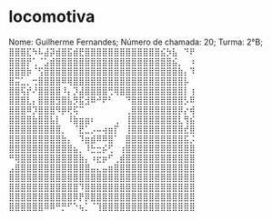 # locomotiva

Nome: Guilherme Fernandes;
Número de chamada: 20;
Turma: 2°B;
⣿⣿⣿⣏⠳⠧⣼⡽⣾⣿⣯⣾⣟⣿⣿⣿⣿⣿⣿⣿⣿⣿⣿⣿⣿⣿⣮⡳⣧⠀⠙⠟
⣿⣿⣿⡟⢁⠈⣡⣾⣿⣿⣿⣿⣿⣿⣿⣿⣿⣿⣿⣿⣿⣿⣿⣿⣿⣿⣿⣿⣮⡀⠀⠰
⣿⣿⣿⡷⠈⢫⣿⣿⣿⣿⣿⣿⣿⣿⣿⣿⣿⣿⣿⣿⣿⣿⣿⣿⣿⣿⣿⣿⣿⣷⡄⠹
⣿⣭⣁⡀⢒⣿⣿⣿⣿⠿⢿⣿⣿⣿⣿⣿⣿⣿⣿⣿⣿⣿⣿⣿⣿⣿⣿⣿⣿⣿⡧⠀
⣿⣿⢯⡞⠜⣿⣿⣿⣿⠸⡄⡹⣼⣿⣿⣿⣿⢛⢿⣿⣿⣿⣿⣿⣿⣿⣿⣿⣿⣿⡇⢰
⣿⣿⣿⣇⡄⣿⣿⣿⣻⣿⣧⡻⣯⣺⠿⠚⠟⠃⠀⠀⠙⣿⣿⣿⣿⣿⣿⣿⣿⣿⡣⠿
⣿⣿⣿⠿⡹⣿⣿⣿⠻⡿⢟⢯⠉⠀⠀⠀⠀⠀⠀⠀⢀⣿⣿⣿⣿⣿⣿⣿⣿⡿⡔⢾
⣿⣿⣿⣿⣷⣿⣿⣧⡇⠀⠸⣷⣶⣶⠆⠀⠀⠀⢀⠀⢸⣿⣿⣿⣿⣿⣿⣿⣿⣇⢻⣮
⣿⣿⣿⣿⣿⣿⣿⣿⣿⡀⠀⠈⣟⣁⡠⠤⢴⣶⡏⠀⢸⣿⣿⣿⣿⣿⣿⣿⣿⣿⣞⣿
⣿⣿⣿⣿⣿⣿⣿⣿⣿⣷⡄⠀⠹⣶⣾⠿⠿⣿⠁⠀⣿⣿⣿⣿⣿⣿⣿⣿⣿⣿⣯⡨
⣿⣿⣿⣿⣿⣿⣿⣿⣿⣿⣿⣦⡀⠸⣓⣒⡮⢋⠀⢰⣿⣿⣿⣿⣿⣿⣿⣿⣿⣿⣿⣿
⠛⢿⣿⣿⣿⣿⣿⣿⣿⣿⣿⣿⣷⡄⠰⣖⡶⠋⢀⣾⣿⣿⣿⣿⣿⣿⣿⣿⣿⣿⣿⣿
⣠⣿⣿⣿⣿⣿⣿⣿⣿⣿⣿⣿⣿⣿⣤⣄⣤⣶⣿⣿⣿⣿⣿⣿⣿⣿⣿⣿⣿⣿⣿⣿
⣿⣿⣿⣿⣿⣿⣿⣿⣿⣿⣿⣿⣿⣿⣿⣿⣿⣿⣿⣿⣿⣿⣿⣿⣿⣿⣿⣿⣿⣿⣿⣿
⣿⣿⣿⣿⣿⣿⣿⣿⣿⣿⣿⣿⠹⣿⣿⣿⣿⣿⣿⣿⣿⣿⣿⣿⣿⣿⣿⣿⣿⣿⣿⣿
⣿⣿⣿⣿⣿⣿⣿⣿⣿⣿⣿⡿⡟⡿⣿⣿⣿⣿⣿⣿⣿⣿⣿⣿⣿⣿⣿⣿⣿⣿⣿⣿
⣿⣿⣿⣿⣿⣿⠿⠿⠛⡛⠋⠑⢦⡁⠈⢹⣿⣿⣿⣿⣿⣿⣿⣿⣿⣿⣿⣿⣿⣿⣿⣿
